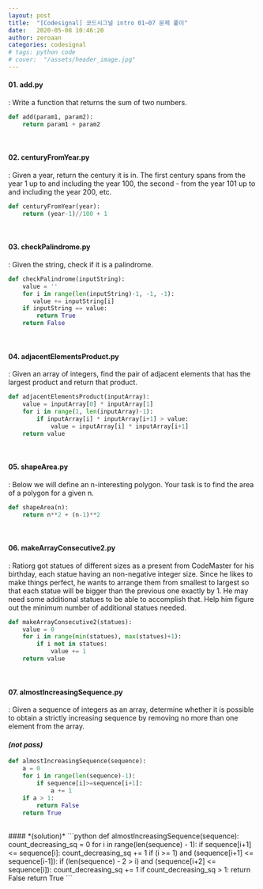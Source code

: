 ```yaml
---
layout: post
title:  "[Codesignal] 코드시그널 intro 01~07 문제 풀이"
date:   2020-05-08 10:46:20
author: zeroaan
categories: codesignal
# tags: python code
# cover:  "/assets/header_image.jpg"
---
```


#### 01. add.py
: Write a function that returns the sum of two numbers.

```python
def add(param1, param2):
    return param1 + param2
```

<br>

#### 02. centuryFromYear.py
: Given a year, return the century it is in. The first century spans from the year 1 up to and including the year 100, the second - from the year 101 up to and including the year 200, etc.

```python
def centuryFromYear(year):
    return (year-1)//100 + 1
```

<br>

#### 03. checkPalindrome.py
: Given the string, check if it is a palindrome.

```python
def checkPalindrome(inputString):
    value = ''
    for i in range(len(inputString)-1, -1, -1):
       value += inputString[i]
    if inputString == value:
        return True
    return False
```

<br>

#### 04. adjacentElementsProduct.py
: Given an array of integers, find the pair of adjacent elements that has the largest product and return that product.

```python
def adjacentElementsProduct(inputArray):
    value = inputArray[0] * inputArray[1]
    for i in range(1, len(inputArray)-1):
        if inputArray[i] * inputArray[i+1] > value:
            value = inputArray[i] * inputArray[i+1]
    return value
```

<br>

#### 05. shapeArea.py
: Below we will define an n-interesting polygon. Your task is to find the area of a polygon for a given n.

```python
def shapeArea(n):
    return n**2 + (n-1)**2
```

<br>

#### 06. makeArrayConsecutive2.py
: Ratiorg got statues of different sizes as a present from CodeMaster for his birthday, each statue having an non-negative integer size. Since he likes to make things perfect, he wants to arrange them from smallest to largest so that each statue will be bigger than the previous one exactly by 1. He may need some additional statues to be able to accomplish that. Help him figure out the minimum number of additional statues needed.

```python
def makeArrayConsecutive2(statues):
    value = 0
    for i in range(min(statues), max(statues)+1):
        if i not in statues:
            value += 1
    return value
```

<br>

#### 07. almostIncreasingSequence.py
: Given a sequence of integers as an array, determine whether it is possible to obtain a strictly increasing sequence by removing no more than one element from the array.
<br>
#### *(not pass)*
```python
def almostIncreasingSequence(sequence):
    a = 0
    for i in range(len(sequence)-1):
        if sequence[i]>=sequence[i+1]:
            a += 1
    if a > 1:
        return False
    return True  
```
<br>
#### *(solution)*
```python
def almostIncreasingSequence(sequence):
    count_decreasing_sq = 0
    for i in range(len(sequence) - 1):
        if sequence[i+1] <= sequence[i]:
            count_decreasing_sq += 1
            if (i >= 1) and (sequence[i+1] <= sequence[i-1]):
                if (len(sequence) - 2 > i) and (sequence[i+2] <= sequence[i]):
                    count_decreasing_sq += 1
        if count_decreasing_sq > 1:
            return False
    return True
```